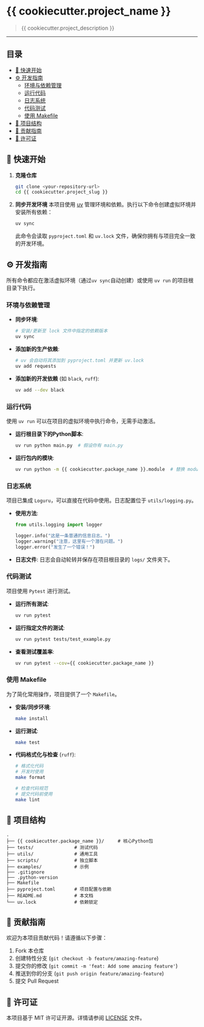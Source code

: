 # {{ cookiecutter.project_name }}

> {{ cookiecutter.project_description }}

<!-- 在这里添加你的项目徽章, 例如: CI/CD, Code Coverage, etc. -->
<!--
[![Build Status](...)]()
[![Coverage Status](...)]()
-->

---

## 目录

- [🚀 快速开始](#-快速开始)
- [⚙️ 开发指南](#️-开发指南)
  - [环境与依赖管理](#环境与依赖管理)
  - [运行代码](#运行代码)
  - [日志系统](#日志系统)
  - [代码测试](#代码测试)
  - [使用 Makefile](#使用-makefile)
- [📁 项目结构](#-项目结构)
- [🤝 贡献指南](#-贡献指南)
- [📄 许可证](#-许可证)

## 🚀 快速开始

1. **克隆仓库**
   ```bash
   git clone <your-repository-url>
   cd {{ cookiecutter.project_slug }}
   ```

2. **同步开发环境**
   本项目使用 [uv](https://github.com/astral-sh/uv) 管理环境和依赖。执行以下命令创建虚拟环境并安装所有依赖：
   ```bash
   uv sync
   ```
   此命令会读取 `pyproject.toml` 和 `uv.lock` 文件，确保你拥有与项目完全一致的开发环境。

## ⚙️ 开发指南

所有命令都应在激活虚拟环境（通过`uv sync`自动创建）或使用 `uv run` 的项目根目录下执行。

### 环境与依赖管理

- **同步环境**:
  ```bash
  # 安装/更新至 lock 文件中指定的依赖版本
  uv sync
  ```

- **添加新的生产依赖**:
  ```bash
  # uv 会自动将其添加到 pyproject.toml 并更新 uv.lock
  uv add requests
  ```

- **添加新的开发依赖** (如 `black`, `ruff`):
  ```bash
  uv add --dev black
  ```

### 运行代码

使用 `uv run` 可以在项目的虚拟环境中执行命令，无需手动激活。

- **运行根目录下的Python脚本**:
  ```bash
  uv run python main.py  # 假设你有 main.py
  ```

- **运行包内的模块**:
  ```bash
  uv run python -m {{ cookiecutter.package_name }}.module  # 替换 module
  ```

### 日志系统

项目已集成 `Loguru`，可以直接在代码中使用。日志配置位于 `utils/logging.py`。

- **使用方法**:
  ```python
  from utils.logging import logger

  logger.info("这是一条普通的信息日志。")
  logger.warning("注意，这里有一个潜在问题。")
  logger.error("发生了一个错误！")
  ```
- **日志文件**: 日志会自动轮转并保存在项目根目录的 `logs/` 文件夹下。

### 代码测试

项目使用 `Pytest` 进行测试。

- **运行所有测试**:
  ```bash
  uv run pytest
  ```

- **运行指定文件的测试**:
  ```bash
  uv run pytest tests/test_example.py
  ```

- **查看测试覆盖率**:
  ```bash
  uv run pytest --cov={{ cookiecutter.package_name }}
  ```

### 使用 Makefile

为了简化常用操作，项目提供了一个 `Makefile`。

- **安装/同步环境**:
  ```bash
  make install
  ```

- **运行测试**:
  ```bash
  make test
  ```

- **代码格式化与检查** (`ruff`):
  ```bash
  # 格式化代码
  # 开发时使用
  make format

  # 检查代码规范
  # 提交代码前使用
  make lint
  ```

## 📁 项目结构

```
.
├── {{ cookiecutter.package_name }}/     # 核心Python包
├── tests/               # 测试代码
├── utils/               # 通用工具
├── scripts/             # 独立脚本
├── examples/            # 示例
├── .gitignore
├── .python-version
├── Makefile
├── pyproject.toml       # 项目配置与依赖
├── README.md            # 本文档
└── uv.lock              # 依赖锁定
```

## 🤝 贡献指南

欢迎为本项目贡献代码！请遵循以下步骤：

1. Fork 本仓库
2. 创建特性分支 (`git checkout -b feature/amazing-feature`)
3. 提交你的修改 (`git commit -m 'feat: Add some amazing feature'`)
4. 推送到你的分支 (`git push origin feature/amazing-feature`)
5. 提交 Pull Request

## 📄 许可证

本项目基于 MIT 许可证开源。详情请参阅 [LICENSE](LICENSE) 文件。